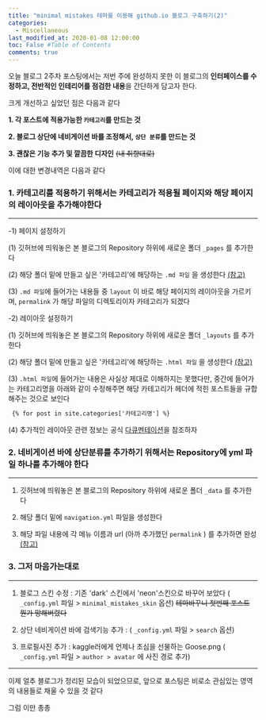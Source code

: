 ```yaml
---
title: "minimal mistakes 테마를 이용해 github.io 블로그 구축하기(2)"
categories: 
  - Miscellaneous
last_modified_at: 2020-01-08 12:00:00
toc: False #Table of Contents
comments: true
---
```


오늘 블로그 2주차 포스팅에서는 저번 주에 완성하지 못한 이 블로그의 **인터페이스를 수정하고, 전반적인 인테리어를 점검한 내용**을 간단하게 담고자 한다.

크게 개선하고 싶었던 점은 다음과 같다

**1. 각 포스트에 적용가능한 `카테고리`를 만드는 것**   

**2. 블로그 상단에 네비게이션 바를 조정해서, `상단 분류`를 만드는 것**    

**3. 괜찮은 기능 추가 및 깔끔한 디자인** ~~(내 취향대로)~~



이에 대한 변경내역은 다음과 같다


### 1. 카테고리를 적용하기 위해서는 카테고리가 적용될 페이지와 해당 페이지의 레이아웃을 추가해야한다
------

  -1) 페이지 설정하기
  
   (1) 깃허브에 띄워놓은 본 블로그의 Repository 하위에 새로운 폴더 `_pages` 를 추가한다   
   
   (2) 해당 폴더 밑에 만들고 싶은 '카테고리'에 해당하는 `.md 파일` 을 생성한다 [(참고)](https://github.com/ehyun0128/ehyun0128.github.io/tree/master/_pages)   
   
   (3) `.md 파일`에 들어가는 내용들 중 `layout` 이 바로 해당 페이지의 레이아웃을 가르키며, `permalink` 가 해당 파일의 디렉토리이자 카테고리가 되겠다   
    
  -2) 레이아웃 설정하기
  
  (1) 깃허브에 띄워놓은 본 블로그의 Repository 하위에 새로운 폴더 `_layouts` 를 추가한다    
  
  (2) 해당 폴더 밑에 만들고 싶은 '카테고리'에 해당하는 `.html 파일` 을 생성한다 [(참고)](https://github.com/ehyun0128/ehyun0128.github.io/tree/master/_layouts)    
  
  (3) `.html 파일`에 들어가는 내용은 사실상 제대로 이해하지는 못했다만, 중간에 들어가는 카테고리명을 아래와 같이 수정해주면 해당 카테고리가 헤더에 적힌 포스트들을 규합해주는 것으로 보인다   
  
``` html
 {% for post in site.categories['카테고리명'] %}
```

  (4) 추가적인 레이아웃 관련 정보는 공식 [다큐멘테이션](https://mmistakes.github.io/minimal-mistakes/docs/layouts/)을 참조하자    
  

### 2. 네비게이션 바에 상단분류를 추가하기 위해서는 Repository에 yml 파일 하나를 추가해야 한다
------

1) 깃허브에 띄워놓은 본 블로그의 Repository 하위에 새로운 폴더 `_data` 를 추가한다    

2) 해당 폴더 밑에 `navigation.yml` 파일을 생성한다   

3) 해당 파일 내용에 각 메뉴 이름과 url (아까 추가했던 `permalink` ) 를 추가하면 완성 [(참고)](https://mmistakes.github.io/minimal-mistakes/docs/navigation/)    


### 3. 그저 마음가는대로
------

1) 블로그 스킨 수정 : 기존 'dark' 스킨에서 'neon'스킨으로 바꾸어 보았다 ( `_config.yml` 파일 > `minimal_mistakes_skin` 옵션) ~~테마바꾸니 첫번째 포스트 뭔가 망해버렸다~~    

2) 상단 네비게이션 바에 검색기능 추가 : ( `_config.yml` 파일 > `search` 옵션)    

3) 프로필사진 추가 : kaggle러에게 언제나 초심을 선물하는 Goose.png ( `_config.yml` 파일 > `author > avatar` 에 사진 경로 추가)

------



이제 얼추 블로그가 정리된 모습이 되었으므로, 앞으로 포스팅은 비로소 관심있는 영역의 내용들로 채울 수 있을 것 같다

그럼 이만 총총
